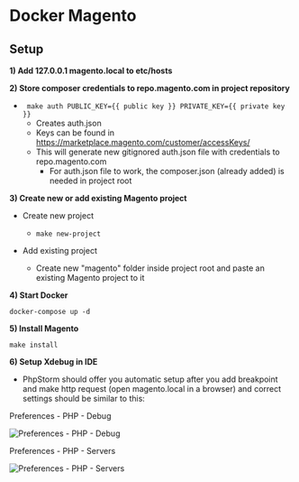 # Docker Magento

## Setup

__1) Add 127.0.0.1 magento.local to etc/hosts__

__2) Store composer credentials to repo.magento.com in project repository__
- ``` make auth PUBLIC_KEY={{ public key }} PRIVATE_KEY={{ private key }}```
	- Creates auth.json
	- Keys can be found in https://marketplace.magento.com/customer/accessKeys/
	- This will generate new gitignored auth.json file with credentials to repo.magento.com
		- For auth.json file to work, the composer.json (already added) is needed in project root

__3) Create new or add existing Magento project__

- Create new project
	- ```make new-project```

- Add existing project
	- Create new "magento" folder inside project root and paste an existing Magento project to it  
    
__4) Start Docker__

```docker-compose up -d```

__5) Install Magento__

```make install```

__6) Setup Xdebug in IDE__

- PhpStorm should offer you automatic setup after you add breakpoint and make http request (open magento.local in a browser) and correct settings should be similar to this:

Preferences - PHP - Debug

![Preferences - PHP - Debug](https://i.ibb.co/BZJ4hjz/phpstorm-2.jpg "Preferences - PHP - Debug")

Preferences - PHP - Servers

![Preferences - PHP - Servers](https://i.ibb.co/GVqfVs5/phpstorm.jpg "Preferences - PHP - Servers")


